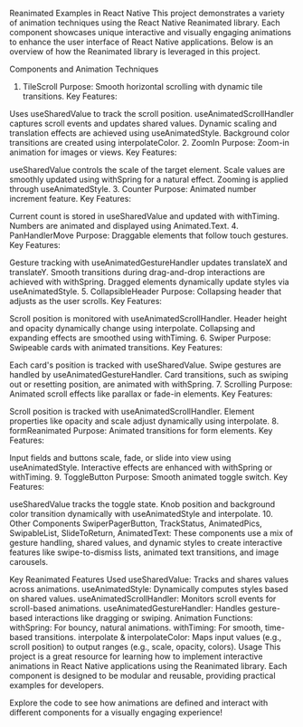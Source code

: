 Reanimated Examples in React Native
This project demonstrates a variety of animation techniques using the React Native Reanimated library. Each component showcases unique interactive and visually engaging animations to enhance the user interface of React Native applications. Below is an overview of how the Reanimated library is leveraged in this project.

Components and Animation Techniques
1. TileScroll
Purpose: Smooth horizontal scrolling with dynamic tile transitions.
Key Features:

Uses useSharedValue to track the scroll position.
useAnimatedScrollHandler captures scroll events and updates shared values.
Dynamic scaling and translation effects are achieved using useAnimatedStyle.
Background color transitions are created using interpolateColor.
2. ZoomIn
Purpose: Zoom-in animation for images or views.
Key Features:

useSharedValue controls the scale of the target element.
Scale values are smoothly updated using withSpring for a natural effect.
Zooming is applied through useAnimatedStyle.
3. Counter
Purpose: Animated number increment feature.
Key Features:

Current count is stored in useSharedValue and updated with withTiming.
Numbers are animated and displayed using Animated.Text.
4. PanHandlerMove
Purpose: Draggable elements that follow touch gestures.
Key Features:

Gesture tracking with useAnimatedGestureHandler updates translateX and translateY.
Smooth transitions during drag-and-drop interactions are achieved with withSpring.
Dragged elements dynamically update styles via useAnimatedStyle.
5. CollapsibleHeader
Purpose: Collapsing header that adjusts as the user scrolls.
Key Features:

Scroll position is monitored with useAnimatedScrollHandler.
Header height and opacity dynamically change using interpolate.
Collapsing and expanding effects are smoothed using withTiming.
6. Swiper
Purpose: Swipeable cards with animated transitions.
Key Features:

Each card's position is tracked with useSharedValue.
Swipe gestures are handled by useAnimatedGestureHandler.
Card transitions, such as swiping out or resetting position, are animated with withSpring.
7. Scrolling
Purpose: Animated scroll effects like parallax or fade-in elements.
Key Features:

Scroll position is tracked with useAnimatedScrollHandler.
Element properties like opacity and scale adjust dynamically using interpolate.
8. formReanimated
Purpose: Animated transitions for form elements.
Key Features:

Input fields and buttons scale, fade, or slide into view using useAnimatedStyle.
Interactive effects are enhanced with withSpring or withTiming.
9. ToggleButton
Purpose: Smooth animated toggle switch.
Key Features:

useSharedValue tracks the toggle state.
Knob position and background color transition dynamically with useAnimatedStyle and interpolate.
10. Other Components
SwiperPagerButton, TrackStatus, AnimatedPics, SwipableList, SlideToReturn, AnimatedText:
These components use a mix of gesture handling, shared values, and dynamic styles to create interactive features like swipe-to-dismiss lists, animated text transitions, and image carousels.

Key Reanimated Features Used
useSharedValue: Tracks and shares values across animations.
useAnimatedStyle: Dynamically computes styles based on shared values.
useAnimatedScrollHandler: Monitors scroll events for scroll-based animations.
useAnimatedGestureHandler: Handles gesture-based interactions like dragging or swiping.
Animation Functions:
withSpring: For bouncy, natural animations.
withTiming: For smooth, time-based transitions.
interpolate & interpolateColor: Maps input values (e.g., scroll position) to output ranges (e.g., scale, opacity, colors).
Usage
This project is a great resource for learning how to implement interactive animations in React Native applications using the Reanimated library. Each component is designed to be modular and reusable, providing practical examples for developers.

Explore the code to see how animations are defined and interact with different components for a visually engaging experience!
